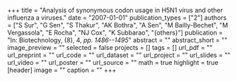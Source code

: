 +++
title = "Analysis of synonymous codon usage in H5N1 virus and other influenza a viruses."
date = "2007-01-01"
publication_types = ["2"]
authors = ["S Sur", "G Sen", "S Thakur", "AK Bothra", "A Sen", "M Bailly-Bechet", "M Vergassola", "E Rocha", "NJ Cox", "K Subbarao", "{others}"]
publication = "In: Biotechnology, (8), 4, _pp. 1486--1495_"
abstract = ""
abstract_short = ""
image_preview = ""
selected = false
projects = []
tags = []
url_pdf = ""
url_preprint = ""
url_code = ""
url_dataset = ""
url_project = ""
url_slides = ""
url_video = ""
url_poster = ""
url_source = ""
math = true
highlight = true
[header]
image = ""
caption = ""
+++
